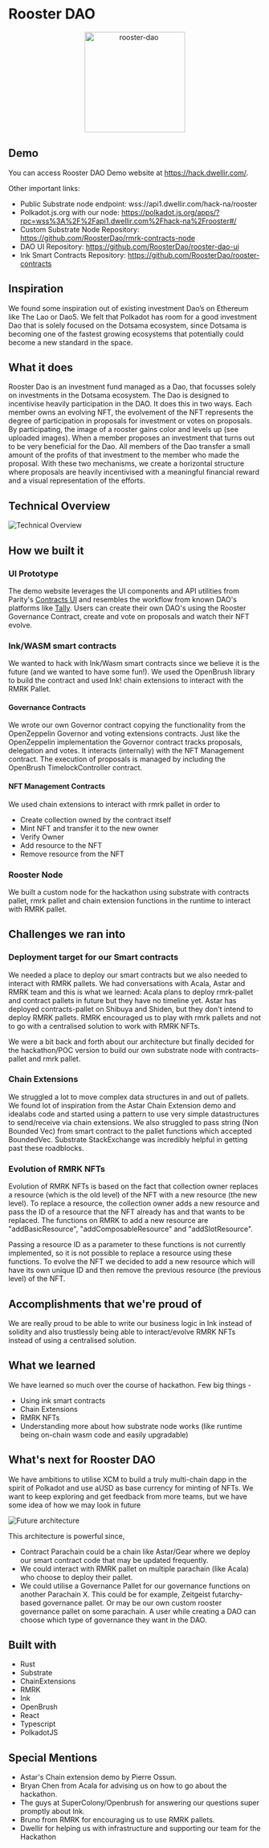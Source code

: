 # Rooster DAO

<center><img src="res/roosters.png" alt="rooster-dao" height="200"/></center>  

## Demo
You can access Rooster DAO Demo website at https://hack.dwellir.com/.

Other important links:
- Public Substrate node endpoint: wss://api1.dwellir.com/hack-na/rooster 
- Polkadot.js.org with our node: https://polkadot.js.org/apps/?rpc=wss%3A%2F%2Fapi1.dwellir.com%2Fhack-na%2Frooster#/
- Custom Substrate Node Repository: https://github.com/RoosterDao/rmrk-contracts-node
- DAO UI Repository: https://github.com/RoosterDao/rooster-dao-ui
- Ink Smart Contracts Repository: https://github.com/RoosterDao/rooster-contracts

## Inspiration
We found some inspiration out of existing investment Dao’s on Ethereum like The Lao or Dao5.
We felt that Polkadot has room for a good investment Dao that is solely focused on the Dotsama ecosystem, since Dotsama is becoming one of the fastest growing ecosystems that potentially could become a new standard in the space.

## What it does
Rooster Dao is an investment fund managed as a Dao, that focusses solely on investments in the Dotsama ecosystem.
The Dao is designed to incentivise heavily participation in the DAO. It does this in two ways.
Each member owns an evolving NFT, the evolvement of the NFT represents the degree of participation in proposals for investment or votes on proposals. By participating, the image of a rooster gains color and levels up (see uploaded images).
When a member proposes an investment that turns out to be very beneficial for the Dao. All members of the Dao transfer a small amount of the profits of that investment to the member who made the proposal.
With these two mechanisms, we create a horizontal structure where proposals are heavily incentivised with a meaningful financial reward and a visual representation of the efforts.

## Technical Overview
![Technical Overview](res/architecture.png)

## How we built it
### UI Prototype
The demo website leverages the UI components and API utilities from Parity's [Contracts UI](https://paritytech.github.io/contracts-ui) and resembles the workflow from known DAO's platforms like [Tally](https://www.tally.xyz/). Users can create their own DAO's using the Rooster Governance Contract, create and vote on proposals and watch their NFT evolve.

### Ink/WASM smart contracts

We wanted to hack with Ink/Wasm smart contracts since we believe it is the future (and we wanted to have some fun!).
We used the OpenBrush library to build the contract and used Ink! chain extensions to interact with the RMRK Pallet.

#### Governance Contracts

We wrote our own Governor contract copying the functionality from the OpenZeppelin Governor and voting extensions contracts.
Just like the OpenZeppelin implementation the Governor contract tracks proposals, delegation and votes.
It interacts (internally) with the NFT Management contract.
The execution of proposals is managed by including the OpenBrush TimelockController contract.

#### NFT Management Contracts
We used chain extensions to interact with rmrk pallet in order to 
- Create collection owned by the contract itself
- Mint NFT and transfer it to the new owner
- Verify Owner
- Add resource to the NFT
- Remove resource from the NFT

### Rooster Node
We built a custom node for the hackathon using substrate with contracts pallet, rmrk pallet and chain extension functions in the runtime to interact with RMRK pallet. 

## Challenges we ran into
### Deployment target for our Smart contracts
We needed a place to deploy our smart contracts but we also needed to interact with RMRK pallets. We had conversations with Acala, Astar and RMRK team and this is what we learned:
Acala plans to deploy rmrk-pallet and contract pallets in future but they have no timeline yet.
Astar has deployed contracts-pallet on Shibuya and Shiden, but they don't intend to deploy RMRK pallets.
RMRK encouraged us to play with rmrk pallets and not to go with a centralised solution to work with RMRK NFTs. 

We were a bit back and forth about our architecture but finally decided for the hackathon/POC version to build our own substrate node with contracts-pallet and rmrk pallet. 

### Chain Extensions
We struggled a lot to move complex data structures in and out of pallets. We found lot of inspiration from the Astar Chain Extension demo and idealabs code and started using a pattern to use very simple datastructures to send/receive via chain extensions. 
We also struggled to pass string (Non Bounded Vec) from smart contract to the pallet functions which accepted BoundedVec. Substrate StackExchange was incredibly helpful in getting past these roadblocks.

### Evolution of RMRK NFTs
Evolution of RMRK NFTs is based on the fact that collection owner replaces a resource (which is the old level) of the NFT with a new resource (the new level).
To replace a resource, the collection owner adds a new resource and pass the ID of a resource that the NFT already has and that wants to be replaced.
The functions on RMRK to add a new resource are "addBasicResource", "addComposableResource" and "addSlotResource".

Passing a resource ID as a parameter to these functions is not currently implemented, so it is not possible to replace a resource using these functions.
To evolve the NFT we decided to add a new resource which will have its own unique ID and then remove the previous resource (the previous level) of the NFT.

## Accomplishments that we're proud of
We are really proud to be able to write our business logic in Ink instead of solidity and also trustlessly being able to interact/evolve RMRK NFTs instead of using a centralised solution. 

## What we learned
We have learned so much over the course of hackathon. Few big things -
- Using ink smart contracts
- Chain Extensions
- RMRK NFTs
- Understanding more about how substrate node works (like runtime being on-chain wasm code and easily upgradable)

## What's next for Rooster DAO
We have ambitions to utilise XCM to build a truly multi-chain dapp in the spirit of Polkadot and use aUSD as base currency for minting of NFTs. We want to keep exploring and get feedback from more teams, but we have some idea of how we may look in future

![Future architecture](res/future-tech.png)

This architecture is powerful since,
- Contract Parachain could be a chain like Astar/Gear where we deploy our smart contract code that may be updated frequently.
- We could interact with RMRK pallet on multiple parachain (like Acala) who choose to deploy their pallet.
- We could utilise a Governance Pallet for our governance functions on another Parachain X. This could be for example, Zeitgeist futarchy-based governance pallet. Or may be our own custom rooster governance pallet on some parachain. A user while creating a DAO can choose which type of governance they want in the DAO.


## Built with
- Rust
- Substrate
- ChainExtensions
- RMRK
- Ink
- OpenBrush
- React
- Typescript
- PolkadotJS

## Special Mentions
- Astar's Chain extension demo by Pierre Ossun.
- Bryan Chen from Acala for advising us on how to go about the hackathon.
- The guys at SuperColony/Openbrush for answering our questions super promptly about Ink.
- Bruno from RMRK for encouraging us to use RMRK pallets.
- Dwellir for helping us with infrastructure and supporting our team for the Hackathon
